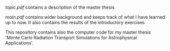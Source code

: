 *topic.pdf* contains a description of the master thesis

*main.pdf* contains wider background and keeps track of what I have learned up to now. It also contains the results of the introductory exercises

This repository contains also the computer code for my master thesis 'Monte Carlo Radiation Transport Simulations for Astrophysical Applications'. 





